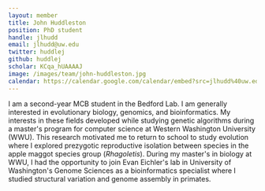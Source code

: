 ```yaml
---
layout: member
title: John Huddleston
position: PhD student
handle: jlhudd
email: jlhudd@uw.edu
twitter: huddlej
github: huddlej
scholar: KCqa_hUAAAAJ
image: /images/team/john-huddleston.jpg
calendar: https://calendar.google.com/calendar/embed?src=jlhudd%40uw.edu&ctz=America/Los_Angeles
---
```


I am a second-year MCB student in the Bedford Lab. I am generally interested in evolutionary biology, genomics, and bioinformatics. My interests in these fields developed while studying genetic algorithms during a master's program for computer science at Western Washington University (WWU). This research motivated me to return to school to study evolution where I explored prezygotic reproductive isolation between species in the apple maggot species group (*Rhagoletis*). During my master's in biology at WWU, I had the opportunity to join Evan Eichler's lab in University of Washington's Genome Sciences as a bioinformatics specialist where I studied structural variation and genome assembly in primates.
